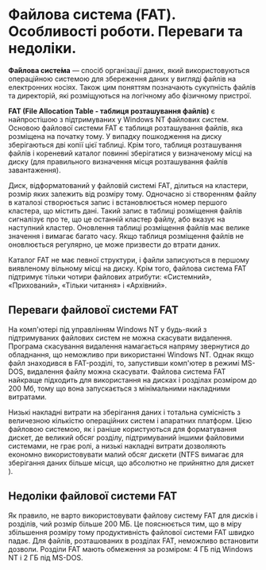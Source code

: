 # Файлова система (FAT). Особливості роботи. Переваги та недоліки.

**Фа́йлова систе́ма** — спосіб організації даних, який використовуються операційною системою для збереження даних у вигляді файлів на електронних носіях. Також цим поняттям позначають сукупність файлів та директорій, які розміщуються на логічному або фізичному пристрої.

**FAT (File Allocation Table - таблиця розташування файлів)** є найпростішою з підтримуваних у Windows NT файлових систем. Основою файлової системи FAT є таблиця розташування файлів, яка розміщена на початку тому. У випадку пошкодження на диску зберігаються дві копії цієї таблиці. Крім того, таблиця розташування файлів і кореневий каталог повинні зберігатися у визначеному місці на диску (для правильного визначення місця розташування файлів завантаження). 

Диск, відформатований у файловій системі FAT, ділиться на кластери, розмір яких залежить від розміру тому. Одночасно зі створенням файлу в каталозі створюється запис і встановлюється номер першого кластера, що містить дані. Такий запис в таблиці розміщення файлів сигналізує про те, що це останній кластер файлу, або вказує на наступний кластер. 
Оновлення таблиці розміщення файлів має велике значення і вимагає багато часу. Якщо таблиця розміщення файлів не оновлюється регулярно, це може призвести до втрати даних. 

Каталог FAT не має певної структури, і файли записуються в першому виявленому вільному місці на диску. Крім того, файлова система FAT підтримує тільки чотири файлових атрибути: «Системний», «Прихований», «Тільки читання» і «Архівний». 

## Переваги файлової системи FAT
На комп'ютері під управлінням Windows NT у будь-який з підтримуваних файлових систем не можна скасувати видалення. Програма скасування видалення намагається напряму звернутися до обладнання, що неможливо при використанні Windows NT. Однак якщо файл знаходився в FAT-розділі, то, запустивши комп'ютер в режимі MS-DOS, видалення файлу можна скасувати. Файлова система FAT найкраще підходить для використання на дисках і розділах розміром до 200 Мб, тому що вона запускається з мінімальними накладними витратами. 

Низькі накладні витрати на зберігання даних і тотальна сумісність з величезною кількістю операційних систем і апаратних платформ. Цією файловою системою, як і раніше користуються для форматування дискет, де великий обсяг розділу, підтримуваний іншими файловими системами, не грає ролі, а низькі накладні витрати дозволяють економно використовувати малий обсяг дискети (NTFS вимагає для зберігання даних більше місця, що абсолютно не прийнятно для дискет ). 

## Недоліки файлової системи FAT 
Як правило, не варто використовувати файлову систему FAT для дисків і розділів, чий розмір більше 200 МБ. Це пояснюється тим, що в міру збільшення розміру тому продуктивність файлової системи FAT швидко падає. Для файлів, розташованих в розділах FAT, неможливо встановити дозволи. 
Розділи FAT мають обмеження за розміром: 4 ГБ під Windows NT і 2 ГБ під MS-DOS. 
